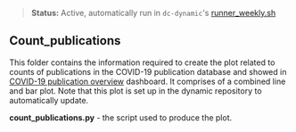 >**Status:** Active, automatically run in `dc-dynamic`'s [runner_weekly.sh](https://github.com/ScilifelabDataCentre/dc-dynamic/blob/master/runner_weekly.sh)

## Count_publications

This folder contains the information required to create the plot related to counts of publications in the COVID-19 publication database and showed in [COVID-19 publication overview](https://www.pathogens.se/dashboards/covid_publications/) dashboard. It comprises of a combined line and bar plot. Note that this plot is set up in the dynamic repository to automatically update.

**count_publications.py** - the script used to produce the plot.
